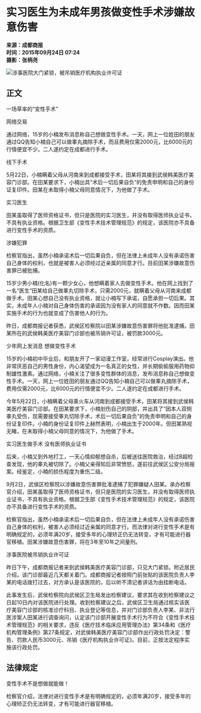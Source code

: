 # 实习医生为未成年男孩做变性手术涉嫌故意伤害

**来源：成都商报**  
**时间：2015年09月24日 07:24**  
**摄影：张柄尧**  

![涉事医院大门紧锁，被吊销医疗机构执业许可证](http://www.chinanews.com/sh/2015/09-24/U557P4T8D7541024F107DT20150924072417.jpg)

## 正文

一场草率的“变性手术”

网络交易

通过网络，15岁的小楠发布消息称自己想做变性手术。一天，网上一位姓田的朋友通过QQ告知小楠自己可以做睾丸摘除手术，而且费用仅需2000元，比6000元的行情便宜不少。二人遂约定在成都进行手术。

线下手术

5月22日，小楠瞒着父母从河南来到成都接受手术，田某将其接到武侯韩美医疗美容门诊部。在田某要求下，小楠出具“术后一切后果自负”的免责申明和自己的身份证复印件。田某在未取得小楠父母同意情况下，为他做了手术。

实习医生

田某虽取得了医师资格证书，但只是医院的实习医生，并没有取得医师执业证书，不具有执业资格。根据卫生部《变性手术技术管理规范》的规定，该医院亦不具备进行变性手术的资质。

涉嫌犯罪

检察官指出，虽然小楠承诺术后一切后果自负，但在法律上未成年人没有承诺伤害自己身体的权利，也就是被害人必须经过近亲属的同意才行。目前田某涉嫌故意伤害罪已被批捕。

15岁少男小楠(化名)有一颗少女心，他想瞒着家人去做变性手术。他在网上找到了一名“医生”田某给自己做睾丸切除手术，只需2000元，就瞒着父母从河南来成都做手术。田某心想自己没有执业资格，就让小楠写下承诺，自愿承担一切后果。其实，未成年人小楠对自己身体伤害的承诺因为没有家人的同意就不作数。因而田某实施手术的行为也就变成了伤害他人的行为。

昨日，成都商报记者获悉，武侯区检察院以田某涉嫌故意伤害罪将他批准逮捕，田某所在的武侯韩美医疗美容门诊部也被吊销许可证，被罚款3000元。

少年网上发消息 想做变性手术

15岁的小楠初中毕业后，和朋友开了一家动漫工作室，经常进行Cosplay演出。他非常厌恶自己的男性身份，内心渴望成为一名真正的女性，并长期偷偷服用药物抑制雄性激素。通过网络，小楠关注了很多变性群体的消息，发布消息称自己想做变性手术。一天，网上一位姓田的朋友通过QQ告知小楠自己可以做睾丸摘除手术，费用仅需2000元，比6000元的行情便宜不少。二人遂约定在成都进行手术。

今年5月22日，小楠瞒着父母乘火车从河南到成都接受手术，田某将其接到武侯韩美医疗美容门诊部。在田某要求下，小楠划伤自己的阴部，并出具了“因本人双侧睾丸受伤，现需要接受睾丸切除手术，术后一切后果自负”的免责申明和自己的身份证复印件。小楠的身份证复印件上赫然表明，小楠出生于2000年。但田某熟视无睹，在未取得小楠父母同意的情况下，为他做了手术。

实习医生做手术 没有医师执业证书

后来，小楠又到外地打工，一天心情抑郁想自杀，后被送往医院救治，经过B超检查发现，他的睾丸被切除了。小楠父亲得知后非常愤怒，遂前往武侯区公安分局报案。经鉴定，小楠的损伤程度为重伤二级。

9月2日，武侯区检察院以涉嫌故意伤害罪批准逮捕了犯罪嫌疑人田某。承办检察官介绍，田某虽取得了医师资格证书，但只是医院的实习医生，并没有取得医师执业证书，不具有执业资格。根据卫生部《变性手术技术管理规范》的规定，该医院亦不具备进行变性手术的资质。

检察官指出，虽然小楠承诺术后一切后果自负，但在法律上未成年人没有承诺伤害自己身体的权利，被害人必须经过近亲属的同意才行。而法律对进行变性手术是有明确规定的，必须年满20岁，接受多年的心理矫正仍无法转变，才有可能进行器官移植。田某涉嫌故意伤害罪，将在3年至10年之间量刑。

涉事医院被吊销执业许可证

昨日下午，成都商报记者来到武侯韩美医疗美容门诊部，只见大门紧锁。附近居民介绍，该门诊部最近几天都关着门。成都商报记者按照门前张贴的该医院负责人李某的电话拨打过去，对方承认是该医院的，后以听不清记者讲话为由挂断电话。

此事发生后，武侯检察院向武侯区卫生局发出检察建议，要求其在收到检察建议之日起10日内对该医院进行处理。收到检察建议之后，武侯区卫生局通过核实该医疗美容门诊部的核准诊疗科目、执业登记等信息，并对门诊部负责人李某、非法行医涉案人田某进行调查询问，认定该门诊部开展变性手术行为不符合《变性手术技术管理规范》的相关要求，违反《医疗技术临床应用管理办法》第34条和《医疗机构管理条例》第27条规定，对武侯韩美医疗美容门诊部作出行政处罚决定：警告、罚款人民币3000元、吊销《医疗机构执业许可证》。目前，正按法定程序实施该行政处罚。

## 法律规定

变性手术不是想做就能做！

检察官介绍，法律对进行变性手术是有明确规定的，必须年满20岁，接受多年的心理矫正仍无法转变，才有可能进行器官移植。